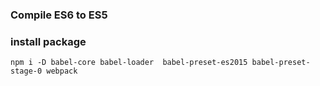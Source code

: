 ### Compile ES6 to ES5



### install package




```
npm i -D babel-core babel-loader  babel-preset-es2015 babel-preset-stage-0 webpack
```
